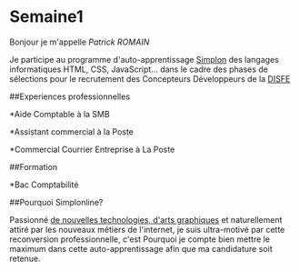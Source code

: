 # Semaine1
Bonjour je m'appelle _Patrick ROMAIN_

Je participe au programme d'auto-apprentissage [Simplon](http://simplon.co/)
des langages informatiques HTML, CSS, JavaScript...
dans le cadre des phases de sélections pour le recrutement
des Concepteurs Développeurs de la [DISFE](http://assets.responsevent.com/accounts/apec/events/cco-paris-et-si-paris-novembre/files/groupe-la-poste/Pr_sentation_DSI-DISFE_2013.pdf)



##Experiences professionnelles

*Aide Comptable à la SMB

*Assistant commercial à la Poste

*Commercial Courrier Entreprise à La Poste



##Formation

*Bac Comptabilité



##Pourquoi Simplonline?

Passionné [de nouvelles technologies, d'arts graphiques](http://kunta.canalblog.com/) et naturellement attiré
par les nouveaux métiers de l'internet, je suis ultra-motivé par cette reconversion professionnelle,
c'est Pourquoi je compte bien mettre le maximum dans cette auto-apprentissage afin que ma candidature
 soit retenue.
